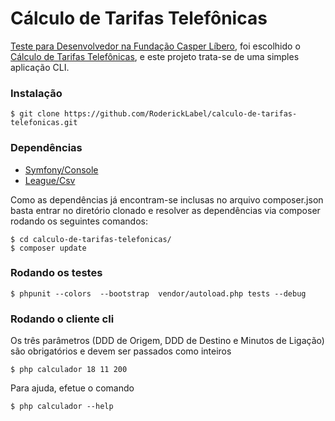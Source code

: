 # Cálculo de Tarifas Telefônicas
[Teste para Desenvolvedor na Fundação Casper Líbero](https://bitbucket.org/casperlibero/fcl-dev-test), foi escolhido o [Cálculo de Tarifas Telefônicas](https://bitbucket.org/casperlibero/fcl-dev-test/src/7a410a4716bab1de0a369ef7b4446792b7c6f2c0/TESTE-2.md), e este projeto trata-se de uma simples aplicação CLI.

### Instalação

```
$ git clone https://github.com/RoderickLabel/calculo-de-tarifas-telefonicas.git
```

### Dependências
  - [Symfony/Console](https://github.com/symfony/console)
  - [League/Csv](https://github.com/thephpleague/csv)

Como as dependências já encontram-se inclusas no arquivo composer.json basta entrar no diretório clonado e resolver as dependências via composer rodando os seguintes comandos:
```
$ cd calculo-de-tarifas-telefonicas/
$ composer update
```

### Rodando os testes
```
$ phpunit --colors  --bootstrap  vendor/autoload.php tests --debug
```

### Rodando o cliente cli
Os três parâmetros (DDD de Origem, DDD de Destino e Minutos de Ligação) são obrigatórios e devem ser passados como inteiros
```
$ php calculador 18 11 200
```
Para ajuda, efetue o comando
```
$ php calculador --help
```